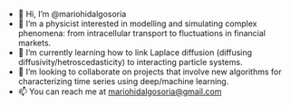 - 👋 Hi, I’m @mariohidalgosoria
- 👀 I’m a physicist interested in modelling and simulating complex phenomena: from intracellular transport to fluctuations in financial markets.  
- 🌱 I’m currently learning how to link Laplace diffusion (diffusing diffusivity/hetroscedasticity) to interacting particle systems. 
- 💞️ I’m looking to collaborate on projects that involve new algorithms for characterizing time series using deep/machine learning.  
- 📫 You can reach me at mariohidalgosoria@gmail.com

<!---
mariohidalgosoria/mariohidalgosoria is a ✨ special ✨ repository because its `README.md` (this file) appears on your GitHub profile.
You can click the Preview link to take a look at your changes.
--->
